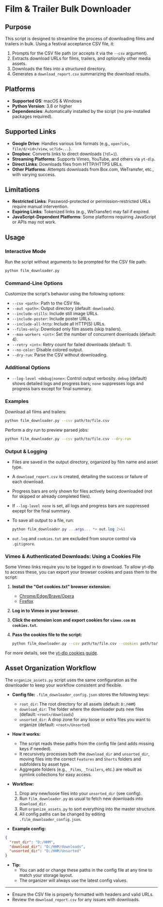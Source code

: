# Film & Trailer Bulk Downloader

## Purpose

This script is designed to streamline the process of downloading films and trailers in bulk. Using a festival acceptance CSV file, it:

1. Prompts for the CSV file path (or accepts it via the `--csv` argument).
2. Extracts download URLs for films, trailers, and optionally other media assets.
3. Downloads the files into a structured directory.
4. Generates a `download_report.csv` summarizing the download results.

## Platforms

- **Supported OS**: macOS & Windows
- **Python Version**: 3.8 or higher
- **Dependencies**: Automatically installed by the script (no pre-installed packages required).

## Supported Links

- **Google Drive**: Handles various link formats (e.g., `open?id=`, `file/d/<id>/view`, `uc?id=...`).
- **Dropbox**: Converts links to direct downloads (`?dl=1`).
- **Streaming Platforms**: Supports Vimeo, YouTube, and others via `yt-dlp`.
- **Direct Links**: Downloads files from HTTP/HTTPS URLs.
- **Other Platforms**: Attempts downloads from Box.com, WeTransfer, etc., with varying success.

## Limitations

- **Restricted Links**: Password-protected or permission-restricted URLs require manual intervention.
- **Expiring Links**: Tokenized links (e.g., WeTransfer) may fail if expired.
- **JavaScript-Dependent Platforms**: Some platforms requiring JavaScript or APIs may not work.

## Usage

### Interactive Mode

Run the script without arguments to be prompted for the CSV file path:

```bash
python film_downloader.py
```

### Command-Line Options

Customize the script's behavior using the following options:

- `--csv <path>`: Path to the CSV file.
- `--out <path>`: Output directory (default: `downloads`).
- `--include-stills`: Include still image URLs.
- `--include-poster`: Include poster URLs.
- `--include-all-http`: Include all HTTP(S) URLs.
- `--films-only`: Download only film assets (skip trailers).
- `--max-workers <int>`: Set the number of concurrent downloads (default: 4).
- `--retry <int>`: Retry count for failed downloads (default: 1).
- `--no-color`: Disable colored output.
- `--dry-run`: Parse the CSV without downloading.

### Additional Options

- `--log-level <debug|none>`: Control output verbosity. `debug` (default) shows detailed logs and progress bars; `none` suppresses logs and progress bars except for final summary.

### Examples

Download all films and trailers:

```bash
python film_downloader.py --csv path/to/file.csv
```

Perform a dry run to preview parsed jobs:

```bash
python film_downloader.py --csv path/to/file.csv --dry-run
```

### Output & Logging

- Files are saved in the output directory, organized by film name and asset type.
- A `download_report.csv` is created, detailing the success or failure of each download.
- Progress bars are only shown for files actively being downloaded (not for skipped or already completed files).
- If `--log-level none` is set, all logs and progress bars are suppressed except for the final summary.
- To save all output to a file, run:

  ```powershell
  python film_downloader.py ...args... *> out.log 2>&1
  ```

- `out.log` and `cookies.txt` are excluded from source control via `.gitignore`.

### Vimeo & Authenticated Downloads: Using a Cookies File

Some Vimeo links require you to be logged in to download. To allow yt-dlp to access these, you can export your browser cookies and pass them to the script:

1. **Install the "Get cookies.txt" browser extension:**
	- [Chrome/Edge/Brave/Opera](https://chrome.google.com/webstore/detail/get-cookiestxt/)
	- [Firefox](https://addons.mozilla.org/en-US/firefox/addon/cookies-txt/)

2. **Log in to Vimeo in your browser.**

3. **Click the extension icon and export cookies for `vimeo.com` as `cookies.txt`.**

4. **Pass the cookies file to the script:**

	```bash
	python film_downloader.py --csv path/to/file.csv --cookies path/to/cookies.txt
	```

For more details, see the [yt-dlp cookies guide](https://github.com/yt-dlp/yt-dlp/wiki/FAQ#how-do-i-pass-cookies-to-yt-dlp).

## Asset Organization Workflow

The `organize_assets.py` script uses the same configuration as the downloader to keep your workflow consistent and flexible.

- **Config file:** `.film_downloader_config.json` stores the following keys:
  - `root_dir`: The root directory for all assets (default: `D:/HHM`)
  - `download_dir`: The folder where the downloader puts new files (default: `<root>/downloads`)
  - `unsorted_dir`: A drop zone for any loose or extra files you want to organize (default: `<root>/Unsorted`)

- **How it works:**
  - The script reads these paths from the config file (and adds missing keys if needed).
  - It recursively processes both the `download_dir` and `unsorted_dir`, moving files into the correct `Features` and `Shorts` folders and subfolders by asset type.
  - Aggregate folders (e.g., `_Films`, `_Trailers`, etc.) are rebuilt as symlink collections for easy access.

- **Workflow:**
  1. Drop any new/loose files into your `unsorted_dir` (see config).
  2. Run `film_downloader.py` as usual to fetch new downloads into `download_dir`.
  3. Run `organize_assets.py` to sort everything into the master structure.
  4. All config paths can be changed by editing `.film_downloader_config.json`.

- **Example config:**

```json
{
  "root_dir": "D:/HHM",
  "download_dir": "D:/HHM/downloads",
  "unsorted_dir": "D:/HHM/Unsorted"
}
```

- **Tip:**
  - You can add or change these paths in the config file at any time to match your storage layout.
  - The organizer will always use the latest config values.

---

- Ensure the CSV file is properly formatted with headers and valid URLs.
- Review the `download_report.csv` for any issues with downloads.